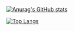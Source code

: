 [![Anurag's GitHub stats](https://github-readme-stats.vercel.app/api?username=RicardoKim)](https://github.com/anuraghazra/github-readme-stats)


[![Top Langs](https://github-readme-stats.vercel.app/api/top-langs/?username=RicardoKim&layout=compact)](https://github.com/anuraghazra/github-readme-stats)
